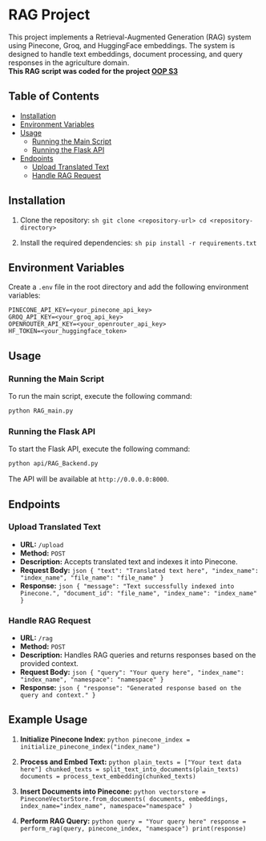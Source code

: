 # RAG Project

This project implements a Retrieval-Augmented Generation (RAG) system using Pinecone, Groq, and HuggingFace embeddings. The system is designed to handle text embeddings, document processing, and query responses in the agriculture domain. <br> 
**This RAG script was coded for the project [OOP S3](https://github.com/OOP_S3.git)**

## Table of Contents

- [Installation](#installation)
- [Environment Variables](#environment-variables)
- [Usage](#usage)
    - [Running the Main Script](#running-the-main-script)
    - [Running the Flask API](#running-the-flask-api)
- [Endpoints](#endpoints)
    - [Upload Translated Text](#upload-translated-text)
    - [Handle RAG Request](#handle-rag-request)

## Installation

1. Clone the repository:
        ```sh
        git clone <repository-url>
        cd <repository-directory>
        ```

2. Install the required dependencies:
        ```sh
        pip install -r requirements.txt
        ```

## Environment Variables

Create a `.env` file in the root directory and add the following environment variables:
```
PINECONE_API_KEY=<your_pinecone_api_key>
GROQ_API_KEY=<your_groq_api_key>
OPENROUTER_API_KEY=<your_openrouter_api_key>
HF_TOKEN=<your_huggingface_token>
```

## Usage

### Running the Main Script

To run the main script, execute the following command:
```sh
python RAG_main.py
```

### Running the Flask API

To start the Flask API, execute the following command:
```sh
python api/RAG_Backend.py
```

The API will be available at `http://0.0.0.0:8000`.

## Endpoints

### Upload Translated Text

- **URL:** `/upload`
- **Method:** `POST`
- **Description:** Accepts translated text and indexes it into Pinecone.
- **Request Body:**
        ```json
        {
                "text": "Translated text here",
                "index_name": "index_name",
                "file_name": "file_name"
        }
        ```
- **Response:**
        ```json
        {
                "message": "Text successfully indexed into Pinecone.",
                "document_id": "file_name",
                "index_name": "index_name"
        }
        ```

### Handle RAG Request

- **URL:** `/rag`
- **Method:** `POST`
- **Description:** Handles RAG queries and returns responses based on the provided context.
- **Request Body:**
        ```json
        {
                "query": "Your query here",
                "index_name": "index_name",
                "namespace": "namespace"
        }
        ```
- **Response:**
        ```json
        {
                "response": "Generated response based on the query and context."
        }
        ```

## Example Usage

1. **Initialize Pinecone Index:**
        ```python
        pinecone_index = initialize_pinecone_index("index_name")
        ```

2. **Process and Embed Text:**
        ```python
        plain_texts = ["Your text data here"]
        chunked_texts = split_text_into_documents(plain_texts)
        documents = process_text_embedding(chunked_texts)
        ```

3. **Insert Documents into Pinecone:**
        ```python
        vectorstore = PineconeVectorStore.from_documents(
                documents, embeddings, index_name="index_name", namespace="namespace"
        )
        ```

4. **Perform RAG Query:**
        ```python
        query = "Your query here"
        response = perform_rag(query, pinecone_index, "namespace")
        print(response)
        ```
